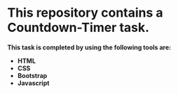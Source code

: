 # This repository contains a Countdown-Timer task.

<h4>This task is completed by using the following tools are:</h>
<ul>
<li>HTML</li>
<li>CSS</li>
<li>Bootstrap</li>
<li>Javascript</li>
</ul>